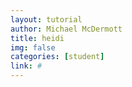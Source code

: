 ```yaml
---
layout: tutorial
author: Michael McDermott
title: heidi
img: false
categories: [student]
link: #
---
```

